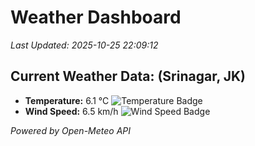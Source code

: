 
# Weather Dashboard

_Last Updated: 2025-10-25 22:09:12_

## Current Weather Data: (Srinagar, JK)
- **Temperature:** 6.1 °C ![Temperature Badge](https://img.shields.io/badge/Temperature-Low%20Temp-blue)
- **Wind Speed:** 6.5 km/h ![Wind Speed Badge](https://img.shields.io/badge/Wind%20Speed-Light%20Wind-blue)

*Powered by Open-Meteo API*

